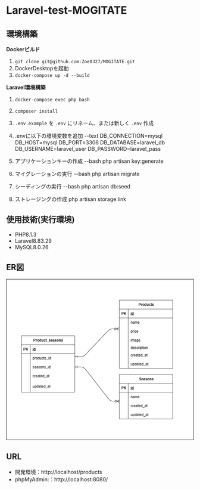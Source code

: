 # Laravel-test-MOGITATE

## 環境構築
**Dockerビルド**
1. `git clone git@github.com:Zoe0327/MOGITATE.git`
2. DockerDesktopを起動
3. `docker-compose up -d --build`

**Laravel環境構築**
1. `docker-compose exec php bash`
2. `composer install`
3. `.env.example` を `.env` にリネーム、または新しく `.env` 作成
4. .envに以下の環境変数を追加
--text
  DB_CONNECTION=mysql
  DB_HOST=mysql
  DB_PORT=3306
  DB_DATABASE=laravel_db
  DB_USERNAME=laravel_user
  DB_PASSWORD=laravel_pass

5. アプリケーションキーの作成
--bash
php artisan key:generate

6. マイグレーションの実行
--bash
php artisan migrate

7. シーディングの実行
--bash
php artisan db:seed

8. ストレージングの作成
php artisan storage:link


## 使用技術(実行環境)
- PHP8.1.3
- Laravel8.83.29
- MySQL8.0.26

## ER図
![alt](mogitate.png)

## URL
- 開発環境：http://localhost/products
- phpMyAdmin:：http://localhost:8080/